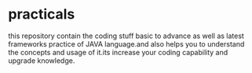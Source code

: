 # practicals
  this repository contain the coding stuff basic to advance as well as latest frameworks practice of JAVA language.and also helps you to understand the concepts and usage of it.its increase your coding capability and upgrade knowledge.
